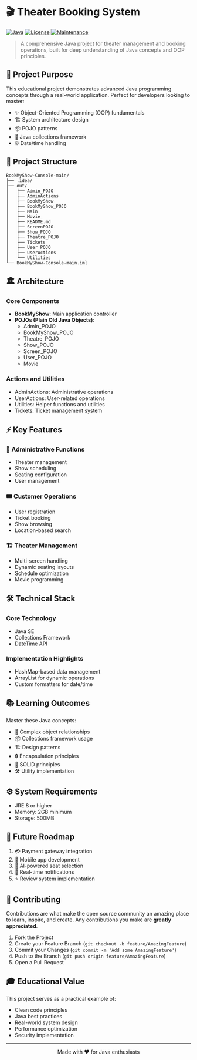 # 🎬 Theater Booking System

[![Java](https://img.shields.io/badge/Java-ED8B00?style=for-the-badge&logo=openjdk&logoColor=white)](https://www.java.com)
[![License](https://img.shields.io/badge/License-MIT-green.svg?style=for-the-badge)](LICENSE)
[![Maintenance](https://img.shields.io/badge/Maintained%3F-yes-green.svg?style=for-the-badge)](https://github.com/username/theater-booking)

> A comprehensive Java project for theater management and booking operations, built for deep understanding of Java concepts and OOP principles.

## 🎯 Project Purpose

This educational project demonstrates advanced Java programming concepts through a real-world application. Perfect for developers looking to master:

- ✨ Object-Oriented Programming (OOP) fundamentals
- 🏗️ System architecture design
- 📦 POJO patterns
- 🔄 Java collections framework
- ⏰ Date/time handling

## 📁 Project Structure

```
BookMyShow-Console-main/
├── .idea/
├── out/
│   ├── Admin_POJO
│   ├── AdminActions
│   ├── BookMyShow
│   ├── BookMyShow_POJO
│   ├── Main
│   ├── Movie
│   ├── README.md
│   ├── ScreenPOJO
│   ├── Show_POJO
│   ├── Theatre_POJO
│   ├── Tickets
│   ├── User_POJO
│   ├── UserActions
│   └── Utilities
└── BookMyShow-Console-main.iml
```

## 🏛️ Architecture

### Core Components

- **BookMyShow**: Main application controller
- **POJOs (Plain Old Java Objects)**:
  - Admin_POJO
  - BookMyShow_POJO
  - Theatre_POJO
  - Show_POJO
  - Screen_POJO
  - User_POJO
  - Movie

### Actions and Utilities
- AdminActions: Administrative operations
- UserActions: User-related operations
- Utilities: Helper functions and utilities
- Tickets: Ticket management system

## ⚡ Key Features

### 🔑 Administrative Functions
- Theater management
- Show scheduling
- Seating configuration
- User management

### 🎟️ Customer Operations
- User registration
- Ticket booking
- Show browsing
- Location-based search

### 🏗️ Theater Management
- Multi-screen handling
- Dynamic seating layouts
- Schedule optimization
- Movie programming

## 🛠️ Technical Stack

### Core Technology
- Java SE
- Collections Framework
- DateTime API

### Implementation Highlights
- HashMap-based data management
- ArrayList for dynamic operations
- Custom formatters for date/time

## 📚 Learning Outcomes

Master these Java concepts:

- 🔄 Complex object relationships
- 📦 Collections framework usage
- 🏗️ Design patterns
- 🔒 Encapsulation principles
- 🎯 SOLID principles
- 🛠️ Utility implementation

## ⚙️ System Requirements

- JRE 8 or higher
- Memory: 2GB minimum
- Storage: 500MB

## 🚀 Future Roadmap

1. 💳 Payment gateway integration
2. 📱 Mobile app development
3. 🎯 AI-powered seat selection
4. 📨 Real-time notifications
5. ⭐ Review system implementation

## 🤝 Contributing

Contributions are what make the open source community an amazing place to learn, inspire, and create. Any contributions you make are **greatly appreciated**.

1. Fork the Project
2. Create your Feature Branch (`git checkout -b feature/AmazingFeature`)
3. Commit your Changes (`git commit -m 'Add some AmazingFeature'`)
4. Push to the Branch (`git push origin feature/AmazingFeature`)
5. Open a Pull Request

## 🎓 Educational Value

This project serves as a practical example of:
- Clean code principles
- Java best practices
- Real-world system design
- Performance optimization
- Security implementation

---

<div align="center">

Made with ❤️ for Java enthusiasts

</div>
